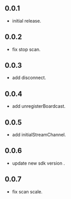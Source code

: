 ## 0.0.1

* initial release.

## 0.0.2

* fix stop scan.

## 0.0.3

* add disconnect.

## 0.0.4

* add unregisterBoardcast.

## 0.0.5

* add initialStreamChannel.

## 0.0.6

* update new sdk version .

## 0.0.7

* fix scan scale.